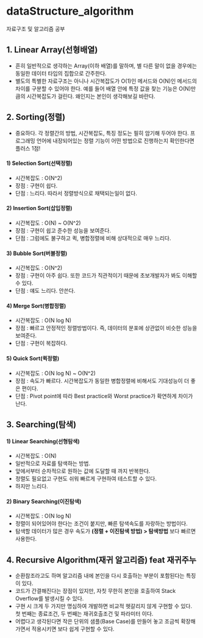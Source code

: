 # dataStructure_algorithm
자료구조 및 알고리즘 공부

## 1. Linear Array(선형배열)
- 흔히 일반적으로 생각하는 Array(이하 배열)를 말하며, 별 다른 말이 없을 경우에는 동일한 데이터 타입의 집합으로 간주한다.
- 별도의 특별한 자료구조는 아니나 시간복잡도가 O(1)인 메서드와 O(N)인 메서드의 차이를 구분할 수 있어야 한다.  예를 들어 배열 안에 특정 값을 찾는 기능은 O(N)만큼의 시간복잡도가 걸린다. 왜인지는 본인이 생각해보길 바란다.

## 2. Sorting(정렬)
- 중요하다. 각 정렬간의 방법, 시간복잡도, 특징 정도는 필히 암기해 두어야 한다. 프로그래밍 언어에 내장되어있는 정렬 기능이 어떤 방법으로 진행하는지 확인한다면 플러스 1점!

#### 1) Selection Sort(선택정렬)
- 시간복잡도 : O(N^2)
- 장점 : 구현이 쉽다.
- 단점 : 느리다. 따라서 정렬방식으로 채택되는일이 없다.

#### 2) Insertion Sort(삽입정렬)
- 시간복잡도 : O(N) ~ O(N^2)
- 장점 : 구현이 쉽고 준수한 성능을 보여준다.
- 단점 : 그럼에도 불구하고 퀵, 병합정렬에 비해 상대적으로 매우 느리다.

#### 3) Bubble Sort(버블정렬)
- 시간복잡도 : O(N^2)
- 장점 : 구현이 아주 쉽다. 또한 코드가 직관적이기 때문에 초보개발자가 봐도 이해할 수 있다.
- 단점 : 얘도 느리다. 안쓴다.

#### 4) Merge Sort(병합정렬)
- 시간복잡도 : O(N log N)
- 장점 : 빠르고 안정적인 정렬방법이다. 즉, 데이터의 분포에 상관없이 비슷한 성능을 보여준다.
- 단점 : 구현이 복잡하다. 

#### 5) Quick Sort(퀵정렬)
- 시간복잡도 : O(N log N) ~ O(N^2) 
- 장점 : 속도가 빠르다. 시간복잡도가 동일한 병합정렬에 비해서도 기대성능이 더 좋은 편이다.
- 단점 : Pivot point에 따라 Best practice와 Worst practice가 확연하게 차이가 난다. 

## 3. Searching(탐색)
#### 1) Linear Searching(선형탐색)
- 시간복잡도 : O(N)
- 일반적으로 자료를 탐색하는 방법.
- 앞에서부터 순차적으로 원하는 값에 도달할 때 까지 반복한다.
- 정렬도 필요없고 구현도 쉬워 빠르게 구현하여 테스트할 수 있다.
- 하지만 느리다.

#### 2) Binary Searching(이진탐색)
- 시간복잡도 : O(N log N)
- 정렬이 되어있어야 한다는 조건이 붙지만, 빠른 탐색속도를 자랑하는 방법이다.
- 탐색할 데이터가 많은 경우 속도가 **(정렬 + 이진탐색 방법) > 탐색방법** 보다 빠르면 사용한다.

## 4. Recursive Algorithm(재귀 알고리즘) feat 재귀주누
- 순환참조라고도 하며 알고리즘 내에 본인을 다시 호출하는 부분이 포함된다는 특징이 있다.
- 코드가 간결해진다는 장점이 있지만, 자칫 무한히 본인을 호출하여 Stack Overflow를 발생시킬 수 있다.
- 구현 시 크게 두 가지만 명심하여 개발하면 비교적 헷갈리지 않게 구현할 수 있다. 첫 번째는 종료조건, 두 번째는 재귀호출조건 및 파라미터 이다.
- 어렵다고 생각된다면 작은 단위의 샘플(Base Case)를 만들어 놓고 조금씩 확장해 가면서 적용시키면 보다 쉽게 구현할 수 있다.
